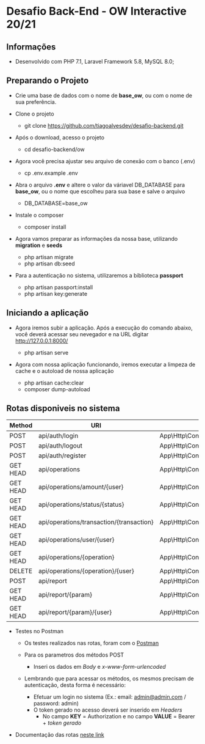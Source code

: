 # Desafio Back-End - OW Interactive 20/21

## Informações

- Desenvolvido com PHP 7.1, Laravel Framework 5.8, MySQL 8.0;

## Preparando o Projeto

- Crie uma base de dados com o nome de **base_ow**, ou com o nome de sua preferência.

- Clone o projeto
	- git clone https://github.com/tiagoalvesdev/desafio-backend.git

- Após o download, acesso o projeto
	- cd desafio-backend/ow

- Agora você precisa ajustar seu arquivo de conexāo com o banco (.env)
	- cp .env.example .env

- Abra o arquivo **.env** e altere o valor da váriavel DB_DATABASE para **base_ow**, ou o nome que escolheu para sua base e salve o arquivo
	- DB_DATABASE=base_ow

- Instale o composer
	- composer install

- Agora vamos preparar as informações da nossa base, utilizando **migration** e **seeds**
	- php artisan migrate
	- php artisan db:seed

- Para a autenticação no sistema, utilizaremos a biblioteca **passport**
	- php artisan passport:install
	- php artisan key:generate

## Iniciando a aplicação

- Agora iremos subir a aplicação. Após a execução do comando abaixo, você deverá acessar seu nevegador e na URL digitar http://127.0.0.1:8000/
	- php artisan serve

- Agora com nossa aplicação funcionando, iremos executar a limpeza de cache e o autoload de nossa aplicação
	- php artisan cache:clear
	- composer dump-autoload

## Rotas disponiveis no sistema

Method      | URI                                      | Action
----------- | ---------------------------------------- | -------------------------------------------------------
POST		| api/auth/login                           | App\Http\Controllers\AuthenticationController@login 
POST        | api/auth/logout                          | App\Http\Controllers\AuthenticationController@logout 
POST        | api/auth/register                        | App\Http\Controllers\AuthenticationController@register
GET HEAD    | api/operations                           | App\Http\Controllers\OperationsController@index
GET HEAD    | api/operations/amount/{user}             | App\Http\Controllers\OperationsController@amountUser
GET HEAD    | api/operations/status/{status}           | App\Http\Controllers\OperationsController@showStatus
GET HEAD    | api/operations/transaction/{transaction} | App\Http\Controllers\OperationsController@showTransaction
GET HEAD    | api/operations/user/{user}               | App\Http\Controllers\OperationsController@showUser
GET HEAD    | api/operations/{operation}               | App\Http\Controllers\OperationsController@show
DELETE      | api/operations/{operation}/{user}        | App\Http\Controllers\OperationsController@eliminate
POST        | api/report                               | App\Http\Controllers\OperationsController@reportPost
GET HEAD    | api/report/{param}                       | App\Http\Controllers\OperationsController@reportGet
GET HEAD    | api/report/{param}/{user}                | App\Http\Controllers\OperationsController@reportGet


- Testes no Postman
	- Os testes realizados nas rotas, foram com o [Postman](https://www.postman.com/)

	- Para os parametros dos métodos POST
		- Inseri os dados em *Body* e *x-www-form-urlencoded*

	- Lembrando que para acessar os métodos, os mesmos precisam de autenticação, desta forma é necessário:
		- Efetuar um login no sistema (Ex.: email: admin@admin.com / password: admin)
		- O token gerado no acesso deverá ser inserido em *Headers*
			- No campo **KEY** = Authorization e no campo **VALUE** = Bearer + *token gerado*

- Documentação das rotas [neste link](https://documenter.getpostman.com/view/12479411/TVCcXV7d/)